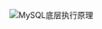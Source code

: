 ![MySQL底层执行原理](https://liuyang-picbed.oss-cn-shanghai.aliyuncs.com/img/MySQL%E5%BA%95%E5%B1%82%E6%89%A7%E8%A1%8C%E5%8E%9F%E7%90%86.png)

